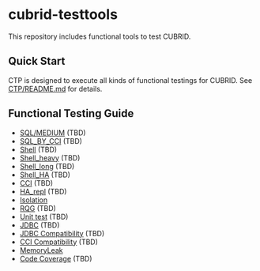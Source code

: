 # cubrid-testtools
This repository includes functional tools to test CUBRID. 

## Quick Start
CTP is designed to execute all kinds of functional testings for CUBRID. See [CTP/README.md](CTP/README.md) for details.  

## Functional Testing Guide 
* [SQL/MEDIUM]() (TBD) 
* [SQL_BY_CCI]() (TBD)
* [Shell]() (TBD)
* [Shell_heavy]() (TBD)
* [Shell_long]() (TBD)
* [Shell_HA]() (TBD)
* [CCI]() (TBD)
* [HA_repl]() (TBD)
* [Isolation](./doc/isolation_guide.md)
* [RQG]() (TBD)
* [Unit test]() (TBD)
* [JDBC]() (TBD)
* [JDBC Compatibility]() (TBD)
* [CCI Compatibility]() (TBD)
* [MemoryLeak](./doc/memoryleak_guide.md)
* [Code Coverage]() (TBD)

